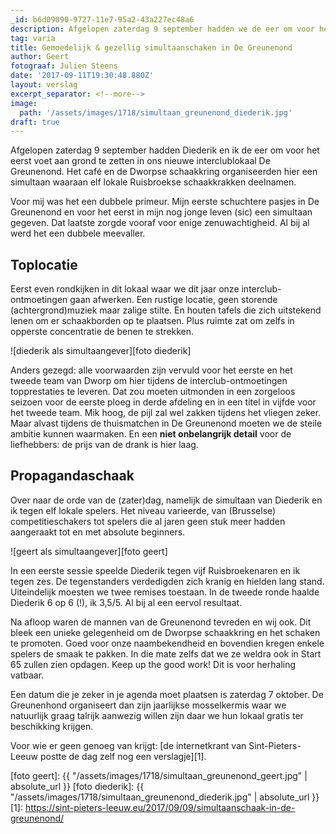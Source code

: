 ```yaml
---
_id: b6d09090-9727-11e7-95a2-43a227ec48a6
description: Afgelopen zaterdag 9 september hadden we de eer om voor het eerst voet aan grond te zetten in ons nieuwe interclublokaal De Greunenond.
tag: varia
title: Gemoedelijk & gezellig simultaanschaken in De Greunenond
author: Geert
fotograaf: Julien Steens
date: '2017-09-11T19:30:48.880Z'
layout: verslag
excerpt_separator: <!--more-->
image:
  path: '/assets/images/1718/simultaan_greunenond_diederik.jpg'
draft: true
---
```

Afgelopen zaterdag 9 september hadden Diederik en ik de eer om voor het eerst voet aan grond te zetten in ons nieuwe interclublokaal De Greunenond. Het café en de Dworpse schaakkring organiseerden hier een simultaan waaraan elf lokale Ruisbroekse schaakkrakken deelnamen.<!--more-->

Voor mij was het een dubbele primeur. Mijn eerste schuchtere pasjes in De Greunenond en voor het eerst in mijn nog jonge leven (sic) een simultaan gegeven. Dat laatste zorgde vooraf voor enige zenuwachtigheid. Al bij al werd het een dubbele meevaller.

## Toplocatie

Eerst even rondkijken in dit lokaal waar we dit jaar onze interclub-ontmoetingen gaan afwerken. Een rustige locatie, geen storende (achtergrond)muziek maar zalige stilte. En houten tafels die zich uitstekend lenen om er schaakborden op te plaatsen. Plus ruimte zat om zelfs in opperste concentratie de benen te strekken.

![diederik als simultaangever][foto diederik]

Anders gezegd: alle voorwaarden zijn vervuld voor het eerste en het tweede team van Dworp om hier tijdens de interclub-ontmoetingen topprestaties te leveren. Dat zou moeten uitmonden in een zorgeloos seizoen voor de eerste ploeg in derde afdeling en in een titel in vijfde voor het tweede team. Mik hoog, de pijl zal wel zakken tijdens het vliegen zeker. Maar alvast tijdens de thuismatchen in De Greunenond moeten we de steile ambitie kunnen waarmaken. En een **niet onbelangrijk detail** voor de liefhebbers: de prijs van de drank is hier laag.

## Propagandaschaak

Over naar de orde van de (zater)dag, namelijk de simultaan van Diederik en ik tegen elf lokale spelers. Het niveau varieerde, van (Brusselse) competitieschakers tot spelers die al jaren geen stuk meer hadden aangeraakt tot en met absolute beginners.

![geert als simultaangever][foto geert]

In een eerste sessie speelde Diederik tegen vijf Ruisbroekenaren en ik tegen zes. De tegenstanders verdedigden zich kranig en hielden lang stand. Uiteindelijk moesten we twee remises toestaan. In de tweede ronde haalde Diederik 6 op 6 (!), ik 3,5/5. Al bij al een eervol resultaat.

Na afloop waren de mannen van de Greunenond tevreden en wij ook. Dit bleek een unieke gelegenheid om de Dworpse schaakkring en het schaken te promoten. Goed voor onze naambekendheid en bovendien kregen enkele spelers de smaak te pakken. In die mate zelfs dat we ze weldra ook in Start 65 zullen zien opdagen. Keep up the good work! Dit is voor herhaling vatbaar.

Een datum die je zeker in je agenda moet plaatsen is zaterdag 7 oktober. De Greunenhond organiseert dan zijn jaarlijkse mosselkermis waar we natuurlijk graag talrijk aanwezig willen zijn daar we hun lokaal gratis ter beschikking krijgen.

Voor wie er geen genoeg van krijgt: [de internetkrant van Sint-Pieters-Leeuw postte de dag zelf nog een verslagje][1].

[foto geert]: {{ "/assets/images/1718/simultaan_greunenond_geert.jpg" | absolute_url }}
[foto diederik]: {{ "/assets/images/1718/simultaan_greunenond_diederik.jpg" | absolute_url }}
[1]: https://sint-pieters-leeuw.eu/2017/09/09/simultaanschaak-in-de-greunenond/
